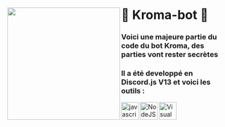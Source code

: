 # 🤖 Kroma-bot 🤖 [<img align="left" src="https://cdn.discordapp.com/avatars/500959710883872798/12d5da288ac949817abc8c5a49784079.png?size=256" width="256px"/>](https://code.visualstudio.com/)

### Voici une majeure partie du code du bot Kroma, des parties vont rester secrètes 


### Il a été developpé en Discord.js V13 et voici les outils : 
[<img align="left" src="https://upload.wikimedia.org/wikipedia/commons/thumb/9/99/Unofficial_JavaScript_logo_2.svg/1200px-Unofficial_JavaScript_logo_2.svg.png" alt="javascript" width="40px"/>](https://developer.mozilla.org/fr/docs/Web/JavaScript)
[<img align="left" src="https://upload.wikimedia.org/wikipedia/commons/thumb/d/d9/Node.js_logo.svg/1280px-Node.js_logo.svg.png" alt="NodeJS" width="40px"/>](https://nodejs.org/en/)
[<img align="left" src="https://framalibre.org/sites/default/files/leslogos/Visual_Studio_Code_1.18_icon.png" alt="Visual Studio Code" width="40px"/>](https://code.visualstudio.com/)
<br>
